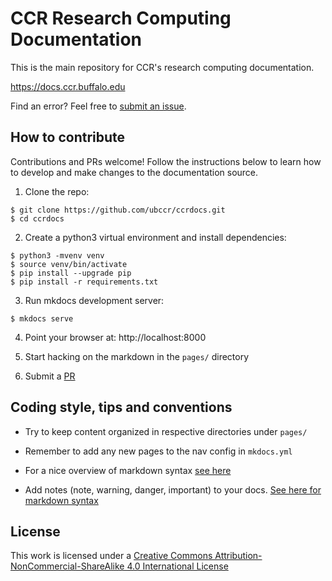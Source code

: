 # CCR Research Computing Documentation

This is the main repository for CCR's research computing documentation. 

https://docs.ccr.buffalo.edu

Find an error? Feel free to [submit an issue](https://github.com/ubccr/ccrdocs/issues).

## How to contribute

Contributions and PRs welcome! Follow the instructions below to learn how to
develop and make changes to the documentation source.

1. Clone the repo:

```
$ git clone https://github.com/ubccr/ccrdocs.git
$ cd ccrdocs
```

2. Create a python3 virtual environment and install dependencies:

```
$ python3 -mvenv venv
$ source venv/bin/activate
$ pip install --upgrade pip
$ pip install -r requirements.txt
```

3. Run mkdocs development server:

```
$ mkdocs serve
```

4. Point your browser at: http://localhost:8000

5. Start hacking on the markdown in the `pages/` directory

6. Submit a [PR](https://github.com/ubccr/ccrdocs/pulls)


## Coding style, tips and conventions

- Try to keep content organized in respective directories under `pages/`

- Remember to add any new pages to the nav config in `mkdocs.yml`

- For a nice overview of markdown syntax [see here](https://www.markdownguide.org/basic-syntax)

- Add notes (note, warning, danger, important) to your docs. [See here for markdown syntax](https://python-markdown.github.io/extensions/admonition/)

## License

This work is licensed under a [Creative Commons Attribution-NonCommercial-ShareAlike 4.0 International License](http://creativecommons.org/licenses/by-nc-sa/4.0/)
